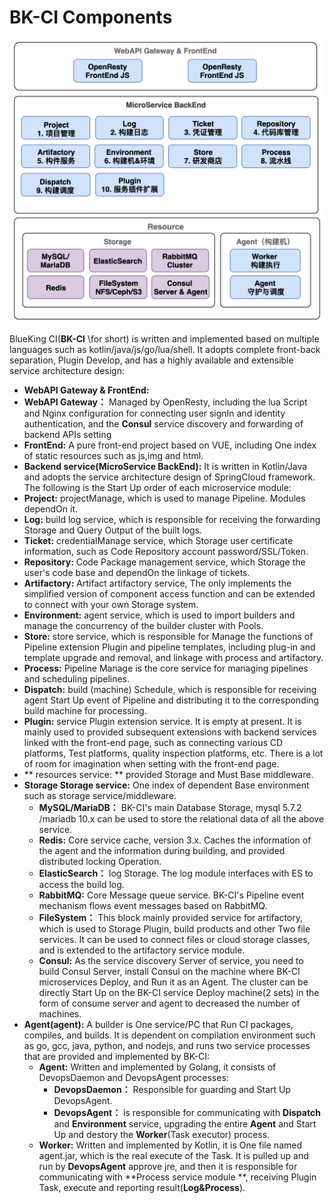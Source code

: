 # BK-CI Components 

 ![](../../assets/image%20(15).png) 

 BlueKing CI\(**BK-CI** \for short) is written and implemented based on multiple languages such as kotlin/java/js/go/lua/shell. It adopts complete front-back separation, Plugin Develop, and has a highly available and extensible service architecture design: 

 * **WebAPI Gateway & FrontEnd\:** 
  * **WebAPI Gateway：** Managed by OpenResty, including the lua Script and Nginx configuration for connecting user signIn and identity authentication, and the **Consul** service discovery and forwarding of backend APIs setting 
  * **FrontEnd:** A pure front-end project based on VUE, including One index of static resources such as js,img and html. 
 * **Backend service\(MicroService BackEnd\):** It is written in Kotlin/Java and adopts the service architecture design of SpringCloud framework. The following is the Start Up order of each microservice module: 
  * **Project:** projectManage, which is used to manage Pipeline. Modules dependOn it. 
  * **Log:** build log service, which is responsible for receiving the forwarding Storage and Query Output of the built logs. 
  * **Ticket:** credentialManage service, which Storage user certificate information, such as Code Repository account password/SSL/Token. 
  * **Repository:** Code Package management service, which Storage the user's code base and dependOn the linkage of tickets. 
  * **Artifactory:** Artifact artifactory service, The only implements the simplified version of component access function and can be extended to connect with your own Storage system. 
  * **Environment:** agent service, which is used to import builders and manage the concurrency of the builder cluster with Pools. 
  * **Store:** store service, which is responsible for Manage the functions of Pipeline extension Plugin and pipeline templates, including plug-in and template upgrade and removal, and linkage with process and artifactory. 
  * **Process:** Pipeline Manage is the core service for managing pipelines and scheduling pipelines. 
  * **Dispatch:** build (machine) Schedule, which is responsible for receiving agent Start Up event of Pipeline and distributing it to the corresponding build machine for processing. 
  * **Plugin:** service Plugin extension service. It is empty at present. It is mainly used to provided subsequent extensions with backend services linked with the front-end page, such as connecting various CD platforms, Test platforms, quality inspection platforms, etc. There is a lot of room for imagination when setting with the front-end page. 
 * ** resources service: ** provided Storage and Must Base middleware. 
  * **Storage Storage service:** One index of dependent Base environment such as storage service/middleware. 
    * **MySQL/MariaDB：** BK-CI's main Database Storage, mysql 5.7.2 /mariadb 10.x can be used to store the relational data of all the above service. 
    * **Redis:** Core service cache, version 3.x. Caches the information of the agent and the information during building, and provided distributed locking Operation. 
    * **ElasticSearch：** log Storage. The log module interfaces with ES to access the build log. 
    * **RabbitMQ:** Core Message queue service. BK-CI's Pipeline event mechanism flows event messages based on RabbitMQ. 
    * **FileSystem：** This block mainly provided service for artifactory, which is used to Storage Plugin, build products and other Two file services. It can be used to connect files or cloud storage classes, and is extended to the artifactory service module. 
    * **Consul:** As the service discovery Server of service, you need to build Consul Server, install Consul on the machine where BK-CI microservices Deploy, and Run it as an Agent. The cluster can be directly Start Up on the BK-CI service Deploy machine\(2 sets\) in the form of consume server and agent to decreased the number of machines. 
  * **Agent\(agent\):** A builder is One service/PC that Run CI packages, compiles, and builds. It is dependent on compilation environment such as go, gcc, java, python, and nodejs, and runs two service processes that are provided and implemented by BK-CI: 
    * **Agent:** Written and implemented by Golang, it consists of DevopsDaemon and DevopsAgent processes: 
      * **DevopsDaemon：** Responsible for guarding and Start Up DevopsAgent. 
      * **DevopsAgent：** is responsible for communicating with **Dispatch** and **Environment** service, upgrading the entire **Agent** and Start Up and destory the **Worker**\(Task executor\) process. 
    * **Worker:** Written and implemented by Kotlin, it is One file named agent.jar, which is the real execute of the Task.  It is pulled up and run by **DevopsAgent** approve jre, and then it is responsible for communicating with **Process service module **, receiving Plugin Task, execute and reporting result\(**Log&Process**\). 

